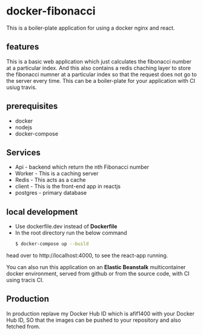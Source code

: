# docker-fibonacci
This is a boiler-plate application for using a docker nginx and react.

## features
This is a basic web application which just calculates the fibonacci number at a particular index.
And this also contains a redis chaching layer to store the fibonacci numner at a particular index so that the request does not go to the server every time.
This can be a boiler-plate for your application with CI usiug travis.

## prerequisites
  + docker
  + nodejs
  + docker-compose

## Services
+ Api - backend which return the nth Fibonacci number
+ Worker - This is a caching server
+ Redis - This acts as a cache
+ client - This is the front-end app in reactjs
+ postgres - primary database

## local development
+ Use dockerfile.dev instead of **Dockerfile**
+ In the root directory run the below command
  ```zsh
  $ docker-compose up --build
  
 head over to http://localhost:4000, to see the react-app running.
 
 You can also run this application on an **Elastic Beanstalk** multicontainer docker environment, served from github or from the source code,
 with CI using tracis CI.

## Production
In production replave my Docker Hub ID which is afif1400 with your Docker Hub ID, SO that the images can be pushed to your repository and also fetched from.
